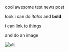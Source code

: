 cool awesome test news post

look i can do *italcs* and **bold**

i can [link to things](https://archive.osu.hubza.co.uk)

and do an image

![alt](https://cdn.discordapp.com/attachments/779001197222821930/782620894169530378/spinner-circle.png)
